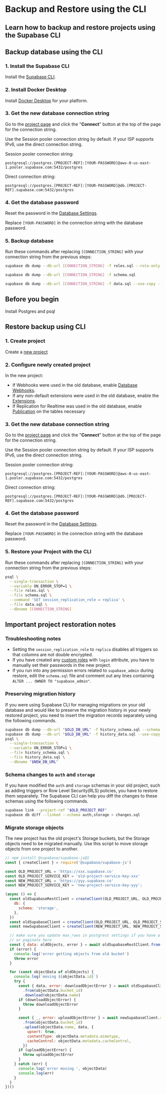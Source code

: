 # Backup and Restore using the CLI

## Learn how to backup and restore projects using the Supabase CLI

## Backup database using the CLI

### 1. Install the Supabase CLI

Install the [Supabase CLI](https://supabase.com/docs/guides/local-development/cli/getting-started).

### 2. Install Docker Desktop

Install [Docker Desktop](https://www.docker.com/) for your platform.

### 3. Get the new database connection string

Go to the [project page](https://supabase.com/dashboard/project/_/) and click the "**Connect**" button at the top of the page for the connection string.

Use the Session pooler connection string by default. If your ISP supports IPv6, use the direct connection string.

Session pooler connection string:

```
postgresql://postgres.[PROJECT-REF]:[YOUR-PASSWORD]@aws-0-us-east-1.pooler.supabase.com:5432/postgres
```

Direct connection string:

```
postgresql://postgres.[PROJECT-REF]:[YOUR-PASSWORD]@db.[PROJECT-REF].supabase.com:5432/postgres
```

### 4. Get the database password

Reset the password in the [Database Settings](https://supabase.com/dashboard/project/_/settings/database).

Replace `[YOUR-PASSWORD]` in the connection string with the database password.

### 5. Backup database

Run these commands after replacing `[CONNECTION_STRING]` with your connection string from the previous steps:

```bash
supabase db dump --db-url [CONNECTION_STRING] -f roles.sql --role-only
```

```bash
supabase db dump --db-url [CONNECTION_STRING] -f schema.sql
```

```bash
supabase db dump --db-url [CONNECTION_STRING] -f data.sql --use-copy --data-only
```

## Before you begin

Install Postgres and psql

## Restore backup using CLI

### 1. Create project

Create a [new project](https://database.new/)

### 2. Configure newly created project

In the new project:

- If Webhooks were used in the old database, enable [Database Webhooks](https://supabase.com/dashboard/project/_/database/hooks).
- If any non-default extensions were used in the old database, enable the [Extensions](https://supabase.com/dashboard/project/_/database/extensions).
- If Replication for Realtime was used in the old database, enable [Publication](https://supabase.com/dashboard/project/_/database/publications) on the tables necessary

### 3. Get the new database connection string

Go to the [project page](https://supabase.com/dashboard/project/_/) and click the "**Connect**" button at the top of the page for the connection string.

Use the Session pooler connection string by default. If your ISP supports IPv6, use the direct connection string.

Session pooler connection string:

```
postgresql://postgres.[PROJECT-REF]:[YOUR-PASSWORD]@aws-0-us-east-1.pooler.supabase.com:5432/postgres
```

Direct connection string:

```
postgresql://postgres.[PROJECT-REF]:[YOUR-PASSWORD]@db.[PROJECT-REF].supabase.com:5432/postgres
```

### 4. Get the database password

Reset the password in the [Database Settings](https://supabase.com/dashboard/project/_/settings/database).

Replace `[YOUR-PASSWORD]` in the connection string with the database password.

### 5. Restore your Project with the CLI

Run these commands after replacing `[CONNECTION_STRING]` with your connection string from the previous steps:

```bash
psql \
  --single-transaction \
  --variable ON_ERROR_STOP=1 \
  --file roles.sql \
  --file schema.sql \
  --command 'SET session_replication_role = replica' \
  --file data.sql \
  --dbname [CONNECTION_STRING]
```

## Important project restoration notes

### Troubleshooting notes

- Setting the `session_replication_role` to `replica` disables all triggers so that columns are not double encrypted.
- If you have created any [custom roles](https://supabase.com/dashboard/project/_/database/roles) with `login` attribute, you have to manually set their passwords in the new project.
- If you run into any permission errors related to `supabase_admin` during restore, edit the `schema.sql` file and comment out any lines containing `ALTER ... OWNER TO "supabase_admin"`.

### Preserving migration history

If you were using Supabase CLI for managing migrations on your old database and would like to preserve the migration history in your newly restored project, you need to insert the migration records separately using the following commands.

```bash
supabase db dump --db-url "$OLD_DB_URL" -f history_schema.sql --schema supabase_migrations
supabase db dump --db-url "$OLD_DB_URL" -f history_data.sql --use-copy --data-only --schema supabase_migrations
psql \
  --single-transaction \
  --variable ON_ERROR_STOP=1 \
  --file history_schema.sql \
  --file history_data.sql \
  --dbname "$NEW_DB_URL"
```

### Schema changes to `auth` and `storage`

If you have modified the `auth` and `storage` schemas in your old project, such as adding triggers or Row Level Security(RLS) policies, you have to restore them separately. The Supabase CLI can help you diff the changes to these schemas using the following commands.

```bash
supabase link --project-ref "$OLD_PROJECT_REF"
supabase db diff --linked --schema auth,storage > changes.sql
```

### Migrate storage objects

The new project has the old project's Storage buckets, but the Storage objects need to be migrated manually. Use this script to move storage objects from one project to another.

```javascript
// npm install @supabase/supabase-js@1
const { createClient } = require('@supabase/supabase-js')

const OLD_PROJECT_URL = 'https://xxx.supabase.co'
const OLD_PROJECT_SERVICE_KEY = 'old-project-service-key-xxx'
const NEW_PROJECT_URL = 'https://yyy.supabase.co'
const NEW_PROJECT_SERVICE_KEY = 'new-project-service-key-yyy';

(async () => {
  const oldSupabaseRestClient = createClient(OLD_PROJECT_URL, OLD_PROJECT_SERVICE_KEY, {
    db: {
      schema: 'storage',
    },
  })
  const oldSupabaseClient = createClient(OLD_PROJECT_URL, OLD_PROJECT_SERVICE_KEY)
  const newSupabaseClient = createClient(NEW_PROJECT_URL, NEW_PROJECT_SERVICE_KEY)

  // make sure you update max_rows in postgrest settings if you have a lot of objects
  // or paginate here
  const { data: oldObjects, error } = await oldSupabaseRestClient.from('objects').select()
  if (error) {
    console.log('error getting objects from old bucket')
    throw error
  }

  for (const objectData of oldObjects) {
    console.log(`moving ${objectData.id}`)
    try {
      const { data, error: downloadObjectError } = await oldSupabaseClient.storage
        .from(objectData.bucket_id)
        .download(objectData.name)
      if (downloadObjectError) {
        throw downloadObjectError
      }

      const { _, error: uploadObjectError } = await newSupabaseClient.storage
        .from(objectData.bucket_id)
        .upload(objectData.name, data, {
          upsert: true,
          contentType: objectData.metadata.mimetype,
          cacheControl: objectData.metadata.cacheControl,
        })
      if (uploadObjectError) {
        throw uploadObjectError
      }
    } catch (err) {
      console.log('error moving ', objectData)
      console.log(err)
    }
  }
})()
```
